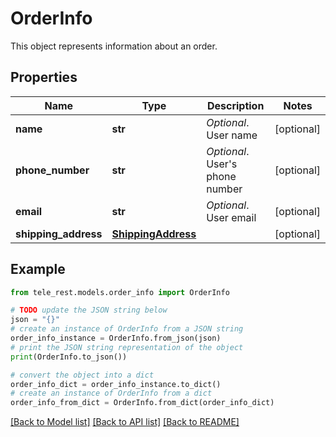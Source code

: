 # OrderInfo

This object represents information about an order.

## Properties

Name | Type | Description | Notes
------------ | ------------- | ------------- | -------------
**name** | **str** | *Optional*. User name | [optional] 
**phone_number** | **str** | *Optional*. User&#39;s phone number | [optional] 
**email** | **str** | *Optional*. User email | [optional] 
**shipping_address** | [**ShippingAddress**](ShippingAddress.md) |  | [optional] 

## Example

```python
from tele_rest.models.order_info import OrderInfo

# TODO update the JSON string below
json = "{}"
# create an instance of OrderInfo from a JSON string
order_info_instance = OrderInfo.from_json(json)
# print the JSON string representation of the object
print(OrderInfo.to_json())

# convert the object into a dict
order_info_dict = order_info_instance.to_dict()
# create an instance of OrderInfo from a dict
order_info_from_dict = OrderInfo.from_dict(order_info_dict)
```
[[Back to Model list]](../README.md#documentation-for-models) [[Back to API list]](../README.md#documentation-for-api-endpoints) [[Back to README]](../README.md)



